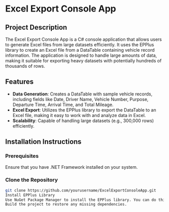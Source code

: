 # Excel Export Console App

## Project Description
The Excel Export Console App is a C# console application that allows users to generate Excel files from large datasets efficiently. It uses the EPPlus library to create an Excel file from a DataTable containing vehicle record information. The application is designed to handle large amounts of data, making it suitable for exporting heavy datasets with potentially hundreds of thousands of rows.

## Features
- **Data Generation**: Creates a DataTable with sample vehicle records, including fields like Date, Driver Name, Vehicle Number, Purpose, Departure Time, Arrival Time, and Total Mileage.
- **Excel Export**: Utilizes the EPPlus library to export the DataTable to an Excel file, making it easy to work with and analyze data in Excel.
- **Scalability**: Capable of handling large datasets (e.g., 300,000 rows) efficiently.

## Installation Instructions
### Prerequisites
Ensure that you have .NET Framework installed on your system.

### Clone the Repository
```bash
git clone https://github.com/yourusername/ExcelExportConsoleApp.git
Install EPPlus Library
Use NuGet Package Manager to install the EPPlus library. You can do this by running the following command in the Package Manager Console:           Build the Solution
Build the project to restore any missing dependencies.
